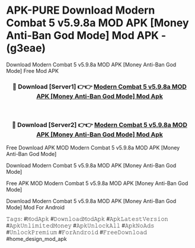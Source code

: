 # APK-PURE Download Modern Combat 5 v5.9.8a MOD APK [Money Anti-Ban God Mode] Mod APK - (g3eae)
Download Modern Combat 5 v5.9.8a MOD APK [Money Anti-Ban God Mode] Free Mod APK

<div align="center">
<h3>🔴 Download [Server1] 👉👉 <a href="https://apk-comot.site?title=Modern_Combat_5_v5.9.8a_MOD_APK_[Money_Anti-Ban_God_Mode]">Modern Combat 5 v5.9.8a MOD APK [Money Anti-Ban God Mode] Mod Apk</a></h3><br>

<h3>🔴 Download [Server2] 👉👉 <a href="https://apk-comot.site?title=Modern_Combat_5_v5.9.8a_MOD_APK_[Money_Anti-Ban_God_Mode]">Modern Combat 5 v5.9.8a MOD APK [Money Anti-Ban God Mode] Mod Apk</a></h3>
</div>


Free Download APK MOD Modern Combat 5 v5.9.8a MOD APK [Money Anti-Ban God Mode]

Download Modern Combat 5 v5.9.8a MOD APK [Money Anti-Ban God Mode] 

Free APK MOD Modern Combat 5 v5.9.8a MOD APK [Money Anti-Ban God Mode] 

Download Modern Combat 5 v5.9.8a MOD APK [Money Anti-Ban God Mode] Mod For Android

𝚃𝚊𝚐𝚜: #𝙼𝚘𝚍𝙰𝚙𝚔 #𝙳𝚘𝚠𝚗𝚕𝚘𝚊𝚍𝙼𝚘𝚍𝙰𝚙𝚔 #𝙰𝚙𝚔𝙻𝚊𝚝𝚎𝚜𝚝𝚅𝚎𝚛𝚜𝚒𝚘𝚗 #𝙰𝚙𝚔𝚄𝚗𝚕𝚒𝚖𝚒𝚝𝚎𝚍𝙼𝚘𝚗𝚎𝚢 #𝙰𝚙𝚔𝚄𝚗𝚕𝚘𝚌𝚔𝙰𝚕𝚕 #𝙰𝚙𝚔𝙽𝚘𝙰𝚍𝚜 #𝚄𝚗𝚕𝚘𝚌𝚔𝙿𝚛𝚎𝚖𝚒𝚞𝚖 #𝙵𝚘𝚛𝙰𝚗𝚍𝚛𝚘𝚒𝚍 #𝙵𝚛𝚎𝚎𝙳𝚘𝚠𝚗𝚕𝚘𝚊𝚍 #home_design_mod_apk